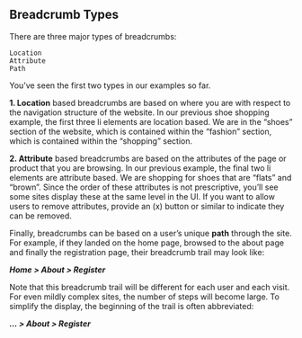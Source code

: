 ## Breadcrumb Types

There are three major types of breadcrumbs:

    Location
    Attribute
    Path

You’ve seen the first two types in our examples so far.

**1. Location** based breadcrumbs are based on where you are with respect to the navigation structure of the website. In our previous shoe shopping example, the first three li elements are location based. We are in the “shoes” section of the website, which is contained within the “fashion” section, which is contained within the “shopping” section.

**2. Attribute** based breadcrumbs are based on the attributes of the page or product that you are browsing. In our previous example, the final two li elements are attribute based. We are shopping for shoes that are “flats” and “brown”. Since the order of these attributes is not prescriptive, you’ll see some sites display these at the same level in the UI. If you want to allow users to remove attributes, provide an (x) button or similar to indicate they can be removed.

Finally, breadcrumbs can be based on a user’s unique **path** through the site. For example, if they landed on the home page, browsed to the about page and finally the registration page, their breadcrumb trail may look like:

**_Home > About > Register_**

Note that this breadcrumb trail will be different for each user and each visit. For even mildly complex sites, the number of steps will become large. To simplify the display, the beginning of the trail is often abbreviated:

**_... > About > Register_**

